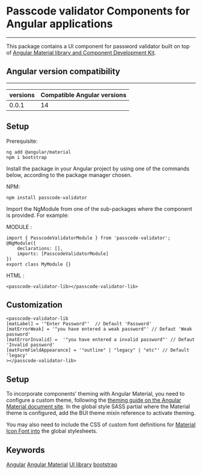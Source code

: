 # Passcode validator Components for Angular applications
-----
This package contains a UI component for password validator built on top of [Angular Material library and Component Development Kit](https://material.angular.io/).

## Angular version compatibility
-----
|  versions | Compatible Angular versions  |
|---|---|
|  0.0.1 | 14  |

## Setup

Prerequisite:
```
ng add @angular/material
npm i bootstrap
```

Install the package in your Angular project by using one of the commands below, according to the package manager chosen.

NPM:
```
npm install passcode-validator
```

Import the NgModule from one of the sub-packages where the component is provided. 
For example:

MODULE :
```
import { PasscodeValidatorModule } from 'passcode-validator';
@NgModule({
	declarations: [],
	imports: [PasscodeValidatorModule]
})
export class MyModule {}
```
HTML :
```
<passcode-validator-lib></passcode-validator-lib>
```

## Customization
```
<passcode-validator-lib
[matLabel] = '"Enter Password"'  // Default 'Password'
[matErrorWeak] = '"you have entered a weak password"' // Defaut 'Weak password'
[matErrorInvalid] =  '"you have entered a invalid password"' // Defaut 'Invalid password'
[matFormFieldAppearance] = '"outline" | "legacy" | "etc"' // Default 'legacy'
></passcode-validator-lib>
```

## Setup
To incorporate components' theming with Angular Material, you need to configure a custom theme, following the [theming guide on the Angular Material document site](https://material.angular.io/guide/theming#custom-themes-with-sass). In the global style SASS partial where the Material theme is configured, add the BUI theme mixin reference to activate theming.

You may also need to include the CSS of custom font definitions for [Material Icon Font into](https://fonts.google.com/icons) the global stylesheets.

## Keywords
[Angular](https://www.npmjs.com/search?q=keywords:Angular) [Angular Material](https://www.npmjs.com/search?q=keywords:Angular%20Material) [UI library](https://www.npmjs.com/search?q=keywords:UI%20library) [bootstrap](https://www.npmjs.com/search?q=keywords:bootstrap)
